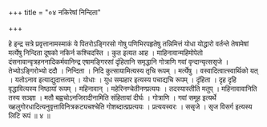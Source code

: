 +++
title = "०४ नकिरेषां निन्दिता"

+++

हे इन्द्र सत्रे प्रवृत्तानामस्माकं ये पितरोऽङ्गिरसो गोषु पणिभिरपहृतेषु तन्निमित्तं योधा योद्धारो वर्तन्ते तेषामेषां मर्त्येषु निन्दिता दूषको नकिर्न कश्चिदस्ति । कुत इत्यत आह । माहिनावान्महिमोपेतो दंसनावान्वृत्रहननादिकर्मवानिन्द्र एषामङ्गिरसां दृंहितानि समृद्धानि गोत्राणि गवां वृन्दान्यृत्ससृजे । तेभ्योऽङ्गिरोभ्यो ददौ । निन्दिता । निदि कुत्सायामित्यस्य तृचि रूपम् । मर्त्येषु । वस्वादित्वात्स्वार्थिको यत् । यतोऽनाव इत्याद्युदात्तत्वम् । योधाः । युध सम्प्रहार इत्यस्य पचाद्यचि रूपम् । दृंहिता । दृह दृहि वृद्धावित्यस्य निष्ठायां रूपम् । महिनावान् । महेरिनण्चेतीनण्प्रत्ययः । तदस्यास्तीति मतुप् । महिनावावानिति तस्य सञ्ज्ञा । मतौ बह्वचोऽनजिरादीनामिति संहितायां दीर्घः । गोत्राणि । गवां समूह इत्यर्थे ख्हलुगोरधादित्यनुवृत्ताविनित्रकट्यचश्चेति गोशब्दात्प्रप्रत्ययः । प्रत्ययस्वरः । ससृजे । सृज विसर्ग इत्यस्य लिटि रूपं ॥ ४ ॥